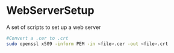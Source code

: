 # WebServerSetup
A set of scripts to set up a web server
```bash
#Convert a .cer to .crt
sudo openssl x509 -inform PEM -in <file>.cer -out <file>.crt
```
